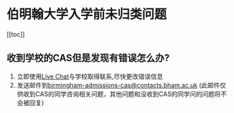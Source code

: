 # 伯明翰大学入学前未归类问题

[[toc]]

## 收到学校的CAS但是发现有错误怎么办?

1. 立即使用[Live Chat](https://www.birmingham.ac.uk/campaigns/contact/live-chat.aspx)与学校取得联系,尽快更改错误信息
2. 发送邮件到[birmingham-admissions-cas@contacts.bham.ac.uk](mailto:birmingham-admissions-cas@contacts.bham.ac.uk) (此邮件仅供收到CAS的同学咨询相关问题，其他问题和没收到CAS的同学问的问题将不会被回复)